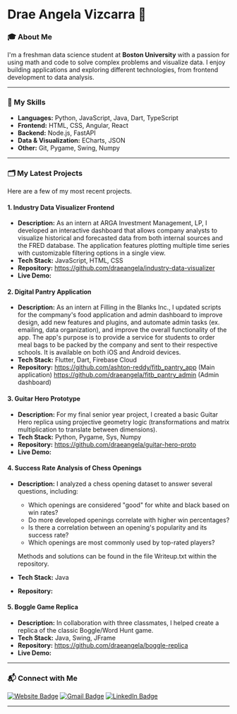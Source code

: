 # Drae Angela Vizcarra 👋

### 🎓 About Me

I'm a freshman data science student at **Boston University** with a passion for using math and code to solve complex problems and visualize data. I enjoy building applications and exploring different technologies, from frontend development to data analysis.

---

### 🎯 My Skills

-   **Languages:** Python, JavaScript, Java, Dart, TypeScript
-   **Frontend:** HTML, CSS, Angular, React
-   **Backend:** Node.js, FastAPI
-   **Data & Visualization:** ECharts, JSON
-   **Other:** Git, Pygame, Swing, Numpy

---

### 🗂️ My Latest Projects

Here are a few of my most recent projects.

#### 1. Industry Data Visualizer Frontend
* **Description:** As an intern at ARGA Investment Management, LP, I developed an interactive dashboard that allows company analysts to visualize historical and forecasted data from both internal sources and the FRED database. The application features plotting multiple time series with customizable filtering options in a single view.
* **Tech Stack:** JavaScript, HTML, CSS
* **Repository:** https://github.com/draeangela/industry-data-visualizer
* **Live Demo:** 

#### 2. Digital Pantry Application
* **Description:** As an intern at Filling in the Blanks Inc., I updated scripts for the compmany's food application and admin dashboard to improve design, add new features and plugins, and automate admin tasks (ex. emailing, data organization), and improve the overall functionality of the app. The app's purpose is to provide a service for students to order meal bags to be packed by the company and sent to their respective schools. It is available on both iOS and Android devices.
* **Tech Stack:** Flutter, Dart, Firebase Cloud
* **Repository:** https://github.com/ashton-reddy/fitb_pantry_app (Main application) https://github.com/draeangela/fitb_pantry_admin (Admin dashboard)

#### 3. Guitar Hero Prototype
* **Description:** For my final senior year project, I created a basic Guitar Hero replica using projective geometry logic (transformations and matrix multiplication to translate between dimensions).
* **Tech Stack:** Python, Pygame, Sys, Numpy
* **Repository:** https://github.com/draeangela/guitar-hero-proto
* **Live Demo:**

#### 4. Success Rate Analysis of Chess Openings
* **Description:** I analyzed a chess opening dataset to answer several questions, including:
    * Which openings are considered "good" for white and black based on win rates?
    * Do more developed openings correlate with higher win percentages?
    * Is there a correlation between an opening's popularity and its success rate?
    * Which openings are most commonly used by top-rated players?

    Methods and solutions can be found in the file Writeup.txt within the repository.
* **Tech Stack:** Java
* **Repository:** 

#### 5. Boggle Game Replica
* **Description:** In collaboration with three classmates, I helped create a replica of the classic Boggle/Word Hunt game.
* **Tech Stack:** Java, Swing, JFrame
* **Repository:** https://github.com/draeangela/boggle-replica
* **Live Demo:** 

---

### 📬 Connect with Me

<a href="[Personal Website]" target="_blank"><img src="https://img.shields.io/badge/Website-FF5722?style=for-the-badge&logo=website&logoColor=white" alt="Website Badge"/></a>
<a href="mailto:draeangela@gmail.com" target="_blank"><img src="https://img.shields.io/badge/Gmail-D14836?style=for-the-badge&logo=gmail&logoColor=white" alt="Gmail Badge"/></a>
<a href="[Linkedin]" target="_blank"><img src="https://img.shields.io/badge/LinkedIn-0077B5?style=for-the-badge&logo=linkedin&logoColor=white" alt="LinkedIn Badge"/></a>

---
